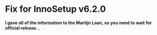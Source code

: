 # Fix for InnoSetup v6.2.0

**I gave all of the information to the Martijn Laan, so you need to wait for official release...**

